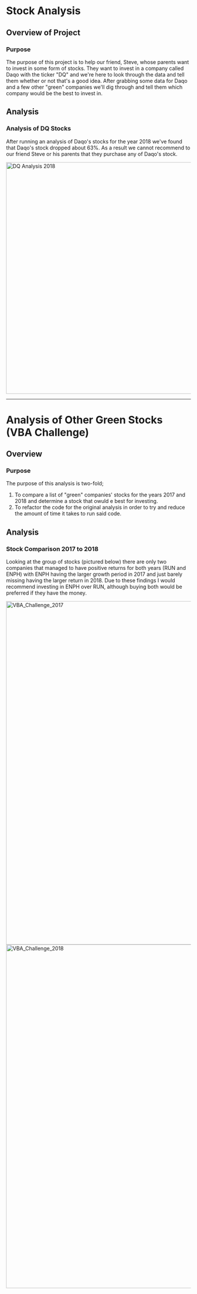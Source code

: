 # Stock Analysis

## Overview of Project

### Purpose

The purpose of this project is to help our friend, Steve, whose parents want to invest in some form of stocks. They want to invest in a company called Daqo with the ticker "DQ" and we're here to look through the data and tell them whether or not that's a good idea. After grabbing some data for Daqo and a few other "green" companies we'll dig through and tell them which company would be the best to invest in.

## Analysis

### Analysis of DQ Stocks

After running an analysis of Daqo's stocks for the year 2018 we've found that Daqo's stock dropped about 63%. As a result we cannot recommend to our friend Steve or his parents that they purchase any of Daqo's stock. 

<img width="630" alt="DQ Analysis 2018" src="https://user-images.githubusercontent.com/105998378/174394112-bc5a6ed3-0a40-415d-b727-cfe41c6b0310.png">

---

# Analysis of Other Green Stocks (VBA Challenge)

## Overview

### Purpose

The purpose of this analysis is two-fold; 

1) To compare a list of "green" companies' stocks for the years 2017 and 2018 and determine a stock that owuld e best for investing.
2) To refactor the code for the original analysis in order to try and reduce the amount of time it takes to run said code.

## Analysis

### Stock Comparison 2017 to 2018

Looking at the group of stocks (pictured below) there are only two companies that managed to have positive returns for both years (RUN and ENPH) with ENPH having the larger growth period in 2017 and just barely missing having the larger return in 2018. Due to these findings I would recommend investing in ENPH over RUN, although buying both would be preferred if they have the money.

<img width="934" alt="VBA_Challenge_2017" src="https://user-images.githubusercontent.com/105998378/174413284-00da244d-4fcf-4245-abbf-ffcbc1949295.png">

<img width="935" alt="VBA_Challenge_2018" src="https://user-images.githubusercontent.com/105998378/174413289-2bbd1d7f-8065-422f-86ae-35b902db0f31.png">


